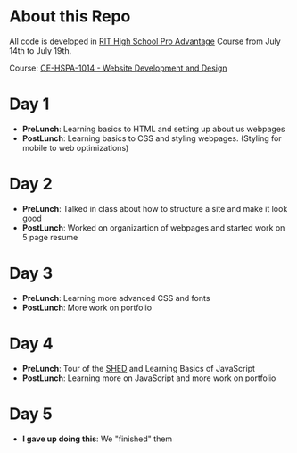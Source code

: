# About this Repo
All code is developed in [RIT High School Pro Advantage](https://certified.rit.edu/blog/introducing-high-school-pro-advantage) Course from July 14th to July 19th.

Course: [CE-HSPA-1014 - Website Development and Design](https://go.certified.rit.edu/search/publicCourseSearchDetails.do?method=load&courseId=1044118&selectedProgramAreaId=1165829&selectedProgramStreamId=1165832)

# Day 1
- **PreLunch**: Learning basics to HTML and setting up about us webpages
- **PostLunch**: Learning basics to CSS and styling webpages. (Styling for mobile to web optimizations) 

# Day 2
- **PreLunch**: Talked in class about how to structure a site and make it look good
- **PostLunch**: Worked on organizartion of webpages and started work on 5 page resume

# Day 3
- **PreLunch**: Learning more advanced CSS and fonts
- **PostLunch**: More work on portfolio

# Day 4
- **PreLunch**: Tour of the [SHED](https://www.rit.edu/shed) and Learning Basics of JavaScript
- **PostLunch**: Learning more on JavaScript and more work on portfolio

# Day 5 
- **I gave up doing this**: We "finished" them